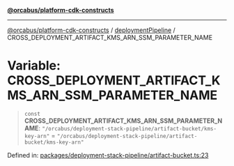 [**@orcabus/platform-cdk-constructs**](../../../../README.md)

***

[@orcabus/platform-cdk-constructs](../../../../README.md) / [deploymentPipeline](../README.md) / CROSS\_DEPLOYMENT\_ARTIFACT\_KMS\_ARN\_SSM\_PARAMETER\_NAME

# Variable: CROSS\_DEPLOYMENT\_ARTIFACT\_KMS\_ARN\_SSM\_PARAMETER\_NAME

> `const` **CROSS\_DEPLOYMENT\_ARTIFACT\_KMS\_ARN\_SSM\_PARAMETER\_NAME**: `"/orcabus/deployment-stack-pipeline/artifact-bucket/kms-key-arn"` = `"/orcabus/deployment-stack-pipeline/artifact-bucket/kms-key-arn"`

Defined in: [packages/deployment-stack-pipeline/artifact-bucket.ts:23](https://github.com/OrcaBus/platform-cdk-constructs/blob/eb710b2f105d22a64c8abea3b2245773c2378377/packages/deployment-stack-pipeline/artifact-bucket.ts#L23)
